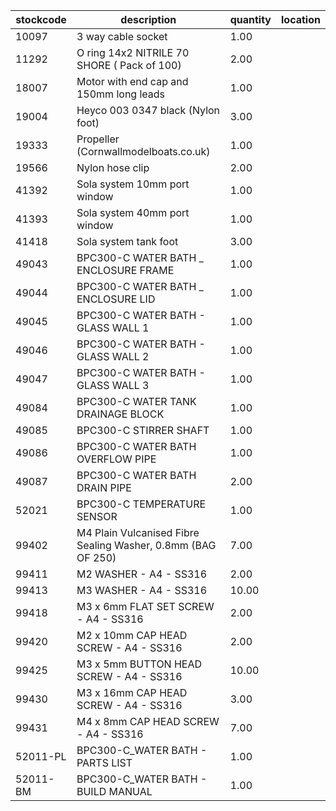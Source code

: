 |stockcode|description|quantity|location|
|---------|-----------|--------|--------|
|10097|3 way cable socket|1.00||
|11292|O ring 14x2 NITRILE 70 SHORE ( Pack of 100)|2.00||
|18007|Motor with end cap and 150mm long leads|1.00||
|19004|Heyco 003 0347 black (Nylon foot)|3.00||
|19333|Propeller (Cornwallmodelboats.co.uk)|1.00||
|19566|Nylon hose clip|2.00||
|41392|Sola system 10mm port window|1.00||
|41393|Sola system 40mm port window|1.00||
|41418|Sola system tank foot|3.00||
|49043|BPC300-C WATER BATH _ ENCLOSURE FRAME|1.00||
|49044|BPC300-C WATER BATH _ ENCLOSURE LID|1.00||
|49045|BPC300-C WATER BATH - GLASS WALL 1|1.00||
|49046|BPC300-C WATER BATH - GLASS WALL 2|1.00||
|49047|BPC300-C WATER BATH - GLASS WALL 3|1.00||
|49084|BPC300-C WATER TANK DRAINAGE BLOCK|1.00||
|49085|BPC300-C STIRRER SHAFT|1.00||
|49086|BPC300-C WATER BATH OVERFLOW PIPE|1.00||
|49087|BPC300-C WATER BATH DRAIN PIPE|2.00||
|52021|BPC300-C TEMPERATURE SENSOR|1.00||
|99402|M4 Plain Vulcanised Fibre Sealing Washer, 0.8mm (BAG OF 250)|7.00||
|99411|M2 WASHER - A4 - SS316|2.00||
|99413|M3 WASHER - A4 - SS316|10.00||
|99418|M3 x 6mm FLAT SET SCREW - A4 - SS316|2.00||
|99420|M2 x 10mm CAP HEAD SCREW - A4 - SS316|2.00||
|99425|M3 x 5mm BUTTON HEAD SCREW - A4 - SS316|10.00||
|99430|M3 x 16mm CAP HEAD SCREW - A4 - SS316|3.00||
|99431|M4 x 8mm CAP HEAD SCREW - A4 - SS316|7.00||
|52011-PL|BPC300-C_WATER BATH - PARTS LIST|1.00||
|52011-BM|BPC300-C_WATER BATH - BUILD MANUAL|1.00||
